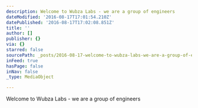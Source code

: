 ```yaml
---
description: Welcome to Wubza Labs - we are a group of engineers
dateModified: '2016-08-17T17:01:54.210Z'
datePublished: '2016-08-17T17:02:08.851Z'
title: ''
author: []
publisher: {}
via: {}
starred: false
sourcePath: _posts/2016-08-17-welcome-to-wubza-labs-we-are-a-group-of-engineers.md
inFeed: true
hasPage: false
inNav: false
_type: MediaObject

---
```

Welcome to Wubza Labs - we are a group of engineers